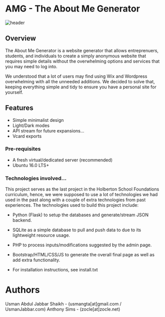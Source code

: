 # AMG - The About Me Generator
![header](https://raw.githubusercontent.com/UsmanGTA/AMG-About-me-Gen/master/doc_assets/header.jpg)
## Overview
The About Me Generator is a website generator that allows entreprenuers, students, and individuals to create a simply anonymous website that requires simple details without the overwhelming options and services that you may need to log into.

We understood that a lot of users may find using Wix and Wordpress overwhelming with all the unneeded additions. We decided to solve that, keeping everything simple and tidy to ensure you have a personal site for yourself.

## Features
- Simple minimalist design
- Light/Dark modes
- API stream for future expansions...
- Vcard exports

### Pre-requisites
- A fresh virtual/dedicated server (recommended)
- Ubuntu 16.0 LTS+

### Technologies involved...
This project serves as the last project in the Holberton School Foundations curriculum, hence, we were supposed to use a lot of technologies we had used in the past along with a couple of extra technologies from past experiences.
The technologies used to build this project include:
- Python (Flask) to setup the databases and generate/stream JSON backend.
- SQLite as a simple database to pull and push data to due to its lightweight resource usage.
- PHP to process inputs/modifications suggested by the admin page.
- Bootstrap/HTML/CSS/JS to generate the overall final page as well as add extra functionality.


- For installation instructions, see install.txt
# Authors
Usman Abdul Jabbar Shaikh - (usmangta[at]gmail.com / UsmanJabbar.com)
Anthony Sims - (zocle[at]zocle.net)
